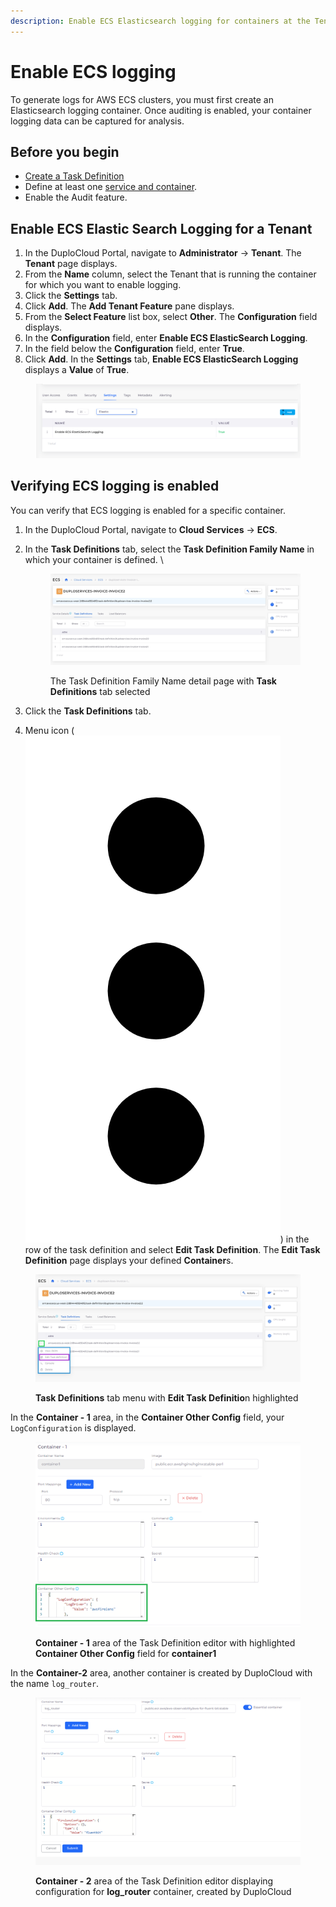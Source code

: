 ```yaml
---
description: Enable ECS Elasticsearch logging for containers at the Tenant level
---
```


# Enable ECS logging

To generate logs for AWS ECS clusters, you must first create an Elasticsearch logging container. Once auditing is enabled, your container logging data can be captured for analysis.

## Before you begin

* [Create a Task Definition](../../../aws-services/containers/#7-toc-title)
* Define at least one [service and container](../../../aws-services/containers/).
* Enable the Audit feature.

## Enable ECS Elastic Search Logging for a Tenant

1. In the DuploCloud Portal, navigate to **Administrator** -> **Tenant**. The **Tenant** page displays.
2. From the **Name** column, select the Tenant that is running the container for which you want to enable logging.
3. Click the **Settings** tab.
4. Click **Add**. The **Add Tenant Feature** pane displays.
5. From the **Select Feature** list box, select **Other**. The **Configuration** field displays.
6. In the **Configuration** field, enter **Enable ECS ElasticSearch Logging**.&#x20;
7. In the field below the **Configuration** field, enter **True**.
8. Click **Add**. In the **Settings** tab, **Enable ECS ElasticSearch Logging** displays a **Value** of **True**.&#x20;

<div align="left">

<figure><img src="../../../../.gitbook/assets/image (106).png" alt=""><figcaption></figcaption></figure>

</div>

## Verifying ECS logging is enabled&#x20;

You can verify that ECS logging is enabled for a specific container.

1. In the DuploCloud Portal, navigate to **Cloud Services** -> **ECS**.
2.  In the **Task Definitions** tab, select the **Task Definition Family Name** in which your container is defined. \


    <figure><img src="../../../../.gitbook/assets/screenshot-nimbusweb.me-2024.02.18-12_37_06.png" alt=""><figcaption><p>The Task Definition Family Name detail page with <strong>Task Definitions</strong> tab selected</p></figcaption></figure>
3. Click the **Task Definitions** tab.
4. Menu icon ( <img src="../../../../.gitbook/assets/image (53).png" alt="" data-size="line">) in the row of the task definition and select **Edit Task Definition**. The **Edit Task Definition** page displays your defined **Container**s.

<figure><img src="../../../../.gitbook/assets/screenshot-nimbusweb.me-2024.02.18-12_40_32.png" alt=""><figcaption><p><strong>Task Definitions</strong> tab menu with <strong>Edit Task Definitio</strong>n highlighted</p></figcaption></figure>

In the **Container - 1** area, in the **Container Other Config** field, your `LogConfiguration` is displayed.

<div align="left">

<figure><img src="../../../../.gitbook/assets/AWS_ECS_Logging_3 (1).png" alt=""><figcaption><p><strong>Container - 1</strong> area of the Task Definition editor with highlighted <strong>Container Other Config</strong> field for <strong>container1</strong></p></figcaption></figure>

</div>

In the **Container-2** area, another container is created by DuploCloud with the name `log_router`.

<figure><img src="../../../../.gitbook/assets/image (109).png" alt=""><figcaption><p><strong>Container - 2</strong> area of the Task Definition editor displaying configuration for <strong>log_router</strong> container, created by DuploCloud</p></figcaption></figure>
